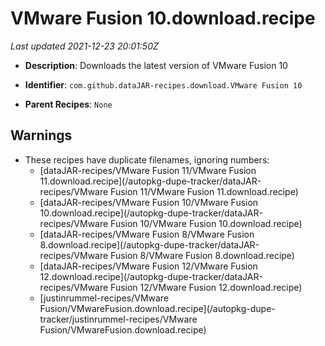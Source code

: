 # VMware Fusion 10.download.recipe

_Last updated 2021-12-23 20:01:50Z_

- **Description**: Downloads the latest version of VMware Fusion 10

- **Identifier**: `com.github.dataJAR-recipes.download.VMware Fusion 10`

- **Parent Recipes**: `None`


## Warnings

- These recipes have duplicate filenames, ignoring numbers:
    - [dataJAR-recipes/VMware Fusion 11/VMware Fusion 11.download.recipe](/autopkg-dupe-tracker/dataJAR-recipes/VMware Fusion 11/VMware Fusion 11.download.recipe)
    - [dataJAR-recipes/VMware Fusion 10/VMware Fusion 10.download.recipe](/autopkg-dupe-tracker/dataJAR-recipes/VMware Fusion 10/VMware Fusion 10.download.recipe)
    - [dataJAR-recipes/VMware Fusion 8/VMware Fusion 8.download.recipe](/autopkg-dupe-tracker/dataJAR-recipes/VMware Fusion 8/VMware Fusion 8.download.recipe)
    - [dataJAR-recipes/VMware Fusion 12/VMware Fusion 12.download.recipe](/autopkg-dupe-tracker/dataJAR-recipes/VMware Fusion 12/VMware Fusion 12.download.recipe)
    - [justinrummel-recipes/VMware Fusion/VMwareFusion.download.recipe](/autopkg-dupe-tracker/justinrummel-recipes/VMware Fusion/VMwareFusion.download.recipe)